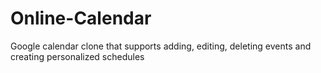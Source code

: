 # Online-Calendar
Google calendar clone that supports adding, editing, deleting events and creating personalized schedules
